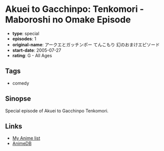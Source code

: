 # Akuei to Gacchinpo: Tenkomori - Maboroshi no Omake Episode

-   **type**: special
-   **episodes**: 1
-   **original-name**: アークエとガッチンポー てんこもり 幻のおまけエピソード
-   **start-date**: 2005-07-27
-   **rating**: G - All Ages

## Tags

-   comedy

## Sinopse

Special episode of Akuei to Gacchinpo Tenkomori.

## Links

-   [My Anime list](https://myanimelist.net/anime/29889/Akuei_to_Gacchinpo__Tenkomori_-_Maboroshi_no_Omake_Episode)
-   [AnimeDB](http://anidb.info/perl-bin/animedb.pl?show=anime&aid=3426)
